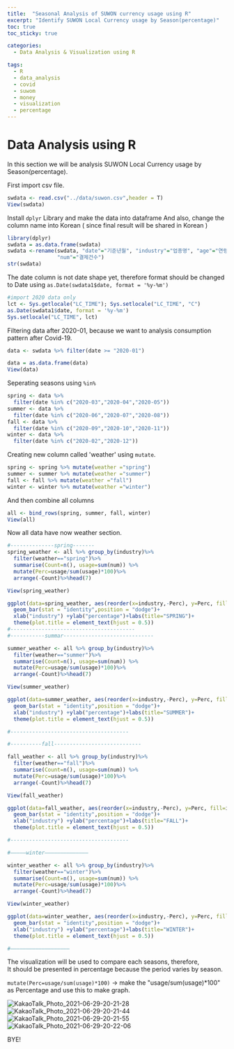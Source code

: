 ```yaml
---
title:  "Seasonal Analysis of SUWON currency usage using R"
excerpt: "Identify SUWON Local Currency usage by Season(percentage)"
toc: true
toc_sticky: true

categories:
  - Data Analysis & Visualization using R

tags:
  - R
  - data_analysis
  - covid
  - suwom
  - money
  - visualization
  - percentage
---
```


# Data Analysis using R

In this section we will be analysis SUWON Local Currency usage by Season(percentage).

First import csv file.

```R
swdata <- read.csv("../data/suwon.csv",header = T)
View(swdata)
```

Install `dplyr` Library and make the data into dataframe
And also, change the column name into Korean ( since final result will be shared in Korean )

```R
library(dplyr)
swdata = as.data.frame(swdata)
swdata <-rename(swdata, "date"="기준년월", "industry"="업종명", "age"="연령대", "price"="결제금액", 
                "num"="결제건수")
str(swdata)
```

The date column is not date shape yet, therefore format should be changed to Date using `as.Date(swdata1$date, format = '%y-%m')`

```R
#import 2020 data only
lct <- Sys.getlocale("LC_TIME"); Sys.setlocale("LC_TIME", "C")
as.Date(swdata1$date, format = '%y-%m')
Sys.setlocale("LC_TIME", lct)
```

Filtering data after 2020-01, because we want to analysis consumption pattern after Covid-19. 

```R
data <- swdata %>% filter(date >= "2020-01")

data = as.data.frame(data)
View(data)
```

Seperating seasons using `%in%`
```R
spring <- data %>% 
  filter(date %in% c("2020-03","2020-04","2020-05"))
summer <- data %>% 
  filter(date %in% c("2020-06","2020-07","2020-08"))
fall <- data %>% 
  filter(date %in% c("2020-09","2020-10","2020-11"))
winter <- data %>% 
  filter(date %in% c("2020-02","2020-12"))
```


Creating new column called 'weather' using `mutate`.
```R
spring <- spring %>% mutate(weather ="spring")
summer <- summer %>% mutate(weather ="summer")
fall <- fall %>% mutate(weather ="fall")
winter <- winter %>% mutate(weather ="winter")
```

And then combine all columns
```R
all <- bind_rows(spring, summer, fall, winter)
View(all)
```

Now all data have now weather section. <br/>

```R
#--------------spring-------
spring_weather <- all %>% group_by(industry)%>% 
  filter(weather=="spring")%>%
  summarise(Count=n(), usage=sum(num)) %>% 
  mutate(Perc=usage/sum(usage)*100)%>%
  arrange(-Count)%>%head(7)

View(spring_weather)

ggplot(data=spring_weather, aes(reorder(x=industry,-Perc), y=Perc, fill=industry)) + 
  geom_bar(stat = "identity",position = "dodge")+
  xlab("industry") +ylab("percentage")+labs(title="SPRING")+
  theme(plot.title = element_text(hjust = 0.5))
#----------------------------------------
#-----------summar-----------------------------

summer_weather <- all %>% group_by(industry)%>% 
  filter(weather=="summer")%>%
  summarise(Count=n(), usage=sum(num)) %>% 
  mutate(Perc=usage/sum(usage)*100)%>%
  arrange(-Count)%>%head(7)

View(summer_weather)

ggplot(data=summer_weather, aes(reorder(x=industry,-Perc), y=Perc, fill=industry)) + 
  geom_bar(stat = "identity",position = "dodge")+
  xlab("industry") +ylab("percentage")+labs(title="SUMMER")+
  theme(plot.title = element_text(hjust = 0.5))

#--------------------------------------

#----------fall----------------------------

fall_weather <- all %>% group_by(industry)%>% 
  filter(weather=="fall")%>%
  summarise(Count=n(), usage=sum(num)) %>% 
  mutate(Perc=usage/sum(usage)*100)%>%
  arrange(-Count)%>%head(7)

View(fall_weather)

ggplot(data=fall_weather, aes(reorder(x=industry,-Perc), y=Perc, fill=industry)) + 
  geom_bar(stat = "identity",position = "dodge")+
  xlab("industry") +ylab("percentage")+labs(title="FALL")+
  theme(plot.title = element_text(hjust = 0.5))

#--------------------------------------

#—————winter——————————————

winter_weather <- all %>% group_by(industry)%>% 
  filter(weather=="winter")%>%
  summarise(Count=n(), usage=sum(num)) %>% 
  mutate(Perc=usage/sum(usage)*100)%>%
  arrange(-Count)%>%head(7)

View(winter_weather)

ggplot(data=winter_weather, aes(reorder(x=industry,-Perc), y=Perc, fill=industry)) + 
  geom_bar(stat = "identity",position = "dodge")+
  xlab("industry") +ylab("percentage")+labs(title="WINTER")+
  theme(plot.title = element_text(hjust = 0.5))

#———————————————————
```

The visualization will be used to compare each seasons, therefore, <br/>
It should be presented in percentage because the period varies by season. <br/>

`mutate(Perc=usage/sum(usage)*100)` -> make the "usage/sum(usage)*100" as Percentage and use this to make graph.

![KakaoTalk_Photo_2021-06-29-20-21-28](https://user-images.githubusercontent.com/75202769/123789105-c1925500-d917-11eb-90ca-fbe765d155ad.png) ![KakaoTalk_Photo_2021-06-29-20-21-44](https://user-images.githubusercontent.com/75202769/123789115-c3f4af00-d917-11eb-9f4d-7336a9236e12.png)
![KakaoTalk_Photo_2021-06-29-20-21-55](https://user-images.githubusercontent.com/75202769/123789124-c6570900-d917-11eb-8a37-8d50c4283365.png) ![KakaoTalk_Photo_2021-06-29-20-22-06](https://user-images.githubusercontent.com/75202769/123789133-c8b96300-d917-11eb-98cb-0ecdff0aa1c3.png)

BYE!
